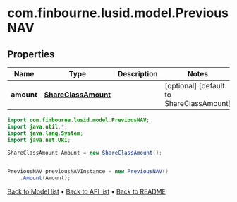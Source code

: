 # com.finbourne.lusid.model.PreviousNAV

## Properties

Name | Type | Description | Notes
------------ | ------------- | ------------- | -------------
**amount** | [**ShareClassAmount**](ShareClassAmount.md) |  | [optional] [default to ShareClassAmount]

```java
import com.finbourne.lusid.model.PreviousNAV;
import java.util.*;
import java.lang.System;
import java.net.URI;

ShareClassAmount Amount = new ShareClassAmount();


PreviousNAV previousNAVInstance = new PreviousNAV()
    .Amount(Amount);
```


[Back to Model list](../README.md#documentation-for-models) &#8226; [Back to API list](../README.md#documentation-for-api-endpoints) &#8226; [Back to README](../README.md)
